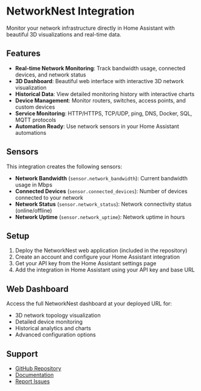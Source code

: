 # NetworkNest Integration

Monitor your network infrastructure directly in Home Assistant with beautiful 3D visualizations and real-time data.

## Features

- **Real-time Network Monitoring**: Track bandwidth usage, connected devices, and network status
- **3D Dashboard**: Beautiful web interface with interactive 3D network visualization  
- **Historical Data**: View detailed monitoring history with interactive charts
- **Device Management**: Monitor routers, switches, access points, and custom devices
- **Service Monitoring**: HTTP/HTTPS, TCP/UDP, ping, DNS, Docker, SQL, MQTT protocols
- **Automation Ready**: Use network sensors in your Home Assistant automations

## Sensors

This integration creates the following sensors:

- **Network Bandwidth** (`sensor.network_bandwidth`): Current bandwidth usage in Mbps
- **Connected Devices** (`sensor.connected_devices`): Number of devices connected to your network
- **Network Status** (`sensor.network_status`): Network connectivity status (online/offline)
- **Network Uptime** (`sensor.network_uptime`): Network uptime in hours

## Setup

1. Deploy the NetworkNest web application (included in the repository)
2. Create an account and configure your Home Assistant integration
3. Get your API key from the Home Assistant settings page
4. Add the integration in Home Assistant using your API key and base URL

## Web Dashboard

Access the full NetworkNest dashboard at your deployed URL for:
- 3D network topology visualization
- Detailed device monitoring
- Historical analytics and charts
- Advanced configuration options

## Support

- [GitHub Repository](https://github.com/YOUR_USERNAME/networknest)
- [Documentation](https://github.com/YOUR_USERNAME/networknest/blob/main/HACS_INSTALLATION.md)
- [Report Issues](https://github.com/YOUR_USERNAME/networknest/issues)